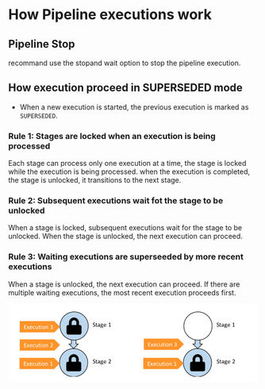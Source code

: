 # How Pipeline executions work

## Pipeline Stop

recommand use the stopand wait option to stop the pipeline execution.

## How execution proceed in SUPERSEDED mode

- When a new execution is started, the previous execution is marked as `SUPERSEDED`.

### Rule 1: Stages are locked when an execution is being processed

 Each stage can process only one execution at a time, the stage is locked while the execution is being processed. when the execution is completed, the stage is unlocked, it transitions to the next stage.

### Rule 2: Subsequent executions wait fot the stage to be unlocked
  
  When a stage is locked, subsequent executions wait for the stage to be unlocked. When the stage is unlocked, the next execution can proceed.

### Rule 3: Waiting executions are superseeded by more recent executions

  When a stage is unlocked, the next execution can proceed. If there are multiple waiting executions, the most recent execution proceeds first.

![rule 3](image.png)


